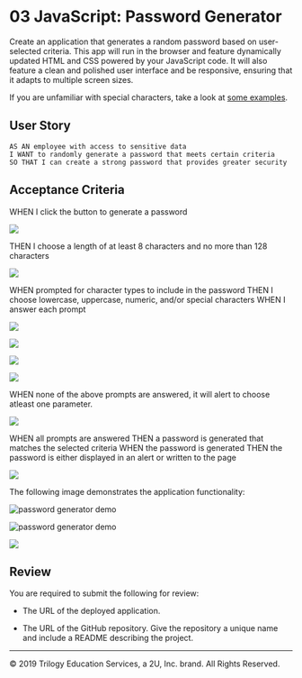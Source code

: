 # 03 JavaScript: Password Generator

Create an application that generates a random password based on user-selected criteria. This app will run in the browser and feature dynamically updated HTML and CSS powered by your JavaScript code. It will also feature a clean and polished user interface and be responsive, ensuring that it adapts to multiple screen sizes.

If you are unfamiliar with special characters, take a look at [some examples](https://www.owasp.org/index.php/Password_special_characters).

## User Story

```
AS AN employee with access to sensitive data
I WANT to randomly generate a password that meets certain criteria
SO THAT I can create a strong password that provides greater security
```

## Acceptance Criteria



WHEN I click the button to generate a password

![](./img/Capture.png)


THEN I choose a length of at least 8 characters and no more than 128 characters

![](./img/Capture2.PNG)

WHEN prompted for character types to include in the password
THEN I choose lowercase, uppercase, numeric, and/or special characters
WHEN I answer each prompt

![](./img/Capture5.PNG)

![](./img/Capture6.PNG)

![](./img/Capture7.PNG)

![](./img/Capture8.PNG)

WHEN none of the above prompts are answered, it will alert to choose atleast one parameter.

![](./img/Capture10.PNG)

WHEN all prompts are answered
THEN a password is generated that matches the selected criteria
WHEN the password is generated
THEN the password is either displayed in an alert or written to the page

![](./img/Capture4.PNG)

The following image demonstrates the application functionality:

![password generator demo](./img/03-javascript-homework-demo.png)

![password generator demo](./img/03-javascript-homework-demo.png)


![](./img/Capture.png)
## Review

You are required to submit the following for review:

* The URL of the deployed application.

* The URL of the GitHub repository. Give the repository a unique name and include a README describing the project.

- - -
© 2019 Trilogy Education Services, a 2U, Inc. brand. All Rights Reserved.
